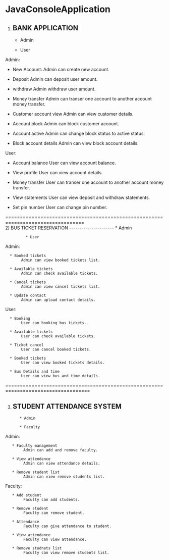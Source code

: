 # JavaConsoleApplication

1) BANK APPLICATION
   ----------------
      * Admin
      
      * User

Admin:

   * New Account:
         Admin can create new account.
         
   * Deposit
         Admin can deposit user amount.
         
   * withdraw
         Admin withdraw user amount.
         
   * Money transfer
         Admin can transer one account to another account money transfer.
         
   * Customer account view
         Admin can view customer details.
         
   * Account block
         Admin can block customer account.
         
   * Account active
         Admin can change block status to active status.
         
   * Block account details
         Admin can view block account details.

User:

   * Account balance
         User can view account balance.
         
   * View profile
         User can view account details.
         
   * Money transfer
         User can transer one account to another account money transfer.
         
   * View statements
         User can view deposit and withdraw statements.
         
   * Set pin number
         User can change pin number.
         
         
   =================================================================================      
   2)  BUS TICKET RESERVATION
       ----------------------
             * Admin
             
             * User
       
   Admin:
   
      * Booked tickets
           Admin can view booked tickets list.
           
      * Available tickets
           Admin can check available tickets.
           
      * Cancel tickets
           Admin can view cancel tickets list.
           
      * Update contact
           Admin can upload contact details.
           
   User:
   
      * Booking
           User can booking bus tickets.
           
      * Available tickets
           User can check available tickets.
           
      * Ticket cancel
           User can cancel booked tickets.
           
      * Booked tickets
           User can view booked tickets details.
           
      * Bus Details and time
           User can view bus and time details.
   
 ===================================================================================
 
 3) STUDENT ATTENDANCE SYSTEM
    -------------------------
           * Admin
           
           * Faculty
  
  Admin:
  
       * Faculty management 
            Admin can add and remove faculty.
            
       * View attendance
            Admin can view attendance details.
            
       * Remove student list
            Admin can view remove students list.
            
  Faculty:
  
       * Add student
            Faculty can add students.
            
       * Remove student
            Faculty can remove student.
            
       * Attendance
            Faculty can give attendance to student.
            
       * View attendance
            Faculty can view attendance.
            
       * Remove studnets list
            Faculty can view remove students list.
